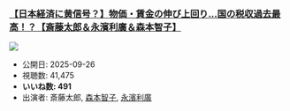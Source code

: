 ### [【日本経済に黄信号？】物価・賃金の伸び上回り...国の税収過去最高！？【斎藤太郎＆永濱利廣＆森本智子】](https://www.youtube.com/watch?v=Xi_FJYCmLto)
[![](https://img.youtube.com/vi/Xi_FJYCmLto/sddefault.jpg)](https://www.youtube.com/watch?v=Xi_FJYCmLto)
-   公開日: 2025-09-26
-   視聴数: 41,475
-   **いいね数: 491**
-   出演者: 斎藤太郎, [森本智子](/rehacq_fan/people/森本智子 "wikilink"), [永濱利廣](/rehacq_fan/people/永濱利廣 "wikilink")
